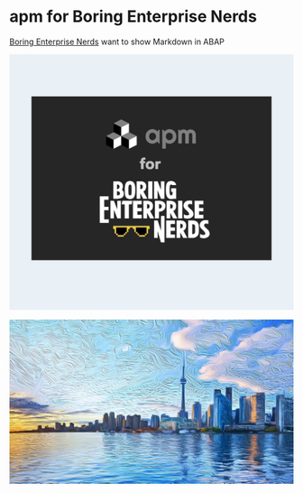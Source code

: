 # apm for Boring Enterprise Nerds

[Boring Enterprise Nerds](https://boringenterprisenerds.com) want to show Markdown in ABAP


![ben](https://raw.githubusercontent.com/mbtools/boring-enterprise-nerds/main/ben_system_banner.jpg)

![toronto](https://raw.githubusercontent.com/mbtools/boring-enterprise-nerds/main/Toronto_Background.jpg)
